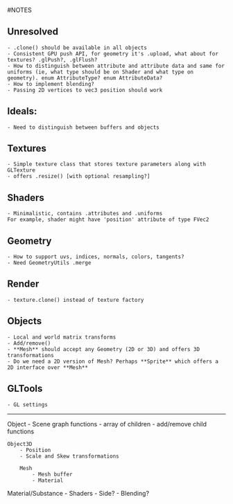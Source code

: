 #NOTES

## Unresolved
	- .clone() should be available in all objects
	- Consistent GPU push API, for geometry it's .upload, what about for textures? .glPush?, .glFlush?
	- How to distinguish between attribute and attribute data and same for uniforms (ie, what type should be on Shader and what type on geometry). enum AttributeType? enum AttributeData?
	- How to implement blending?
	- Passing 2D vertices to vec3 position should work

## Ideals:
	- Need to distinguish between buffers and objects

## Textures
	- Simple texture class that stores texture parameters along with GLTexture
	- offers .resize() [with optional resampling?]

## Shaders
	- Minimalistic, contains .attributes and .uniforms
	For example, shader might have 'position' attribute of type FVec2

## Geometry
	- How to support uvs, indices, normals, colors, tangents?
	- Need GeometryUtils .merge

## Render
	- texture.clone() instead of texture factory

## Objects
	- Local and world matrix transforms
	- Add/remove()
	- **Mesh** should accept any Geometry (2D or 3D) and offers 3D transformations
	- Do we need a 2D version of Mesh? Perhaps **Sprite** which offers a 2D interface over **Mesh**

## GLTools
	- GL settings


------------------

Object
	- Scene graph functions
	- array of children
	- add/remove child functions

	Object3D
		- Position
		- Scale and Skew transformations

		Mesh
			- Mesh buffer
			- Material

Material/Substance
	- Shaders
	- Side?
	- Blending?
